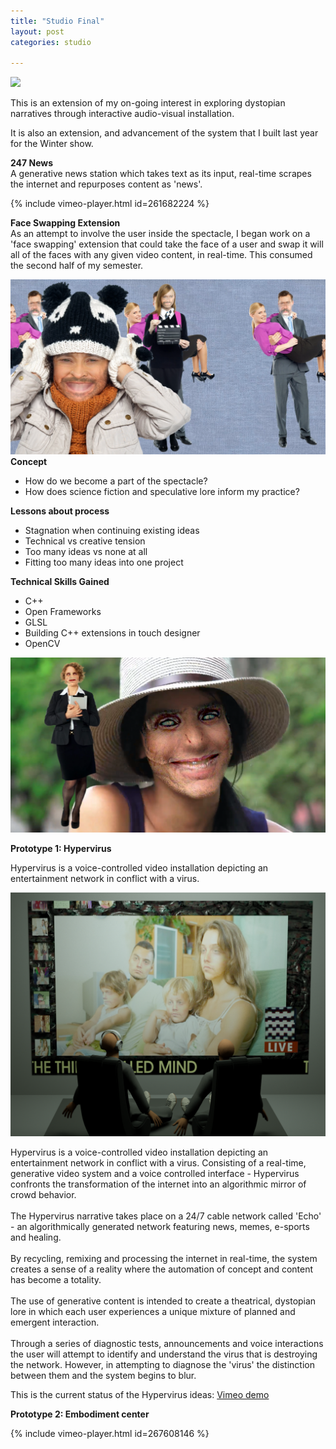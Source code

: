 ```yaml
---
title: "Studio Final"
layout: post
categories: studio

---
```


![](/blog/assets/final_studio/1.png)

This is an extension of my on-going interest in exploring dystopian narratives through interactive audio-visual installation.<br />

It is also an extension, and advancement of the system that I built last year for the Winter show.  <br />

**247 News**<br>
A generative news station which takes text as its input, real-time scrapes the internet and repurposes content as 'news'.

{% include vimeo-player.html id=261682224 %}

**Face Swapping Extension**<br>
As an attempt to involve the user inside the spectacle, I began work on a 'face swapping' extension that could take
the face of a user and swap it will all of the faces with any given video content, in real-time. This consumed the second
half of my semester.

![](/blog/assets/final_studio/2.PNG)
**Concept**<br>
- How do we become a part of the spectacle?
- How does science fiction and speculative lore inform my practice?

**Lessons about process**<br>
- Stagnation when continuing existing ideas
- Technical vs creative tension
- Too many ideas vs none at all
- Fitting too many ideas into one project

**Technical Skills Gained**<br>
- C++
- Open Frameworks
- GLSL
- Building C++ extensions in touch designer
- OpenCV

![](/blog/assets/final_studio/3.PNG)


**Prototype 1: Hypervirus**<br>

Hypervirus is a voice-controlled video installation depicting an entertainment network in conflict with a virus.

![](/blog/assets/spring_show_submission/1.png)

Hypervirus is a voice-controlled video installation depicting an entertainment network in conflict with a virus.
Consisting of a real-time, generative video system and a voice controlled interface - Hypervirus confronts the transformation of the internet into an algorithmic mirror of crowd behavior.<br />
<br />
The Hypervirus narrative takes place on a 24/7 cable network called 'Echo' - an algorithmically generated network featuring news, memes, e-sports and healing.<br />
<br />
By recycling, remixing and processing the internet in real-time, the system creates a sense of a reality where the automation of concept and content has become a totality.  <br />
<br />
The use of generative content is intended to create a theatrical, dystopian lore in which each user experiences a unique mixture of planned and emergent interaction.<br />
<br />
Through a series of diagnostic tests, announcements and voice interactions the user will attempt to identify and understand the virus that is destroying the network.  However, in attempting to diagnose the 'virus' the distinction between them and the system begins to blur.

This is the current status of the Hypervirus ideas:
[Vimeo demo](https://vimeo.com/267182635/bbd5ae253e)

**Prototype 2: Embodiment center**<br>

{% include vimeo-player.html id=267608146 %}
